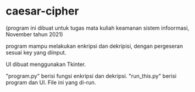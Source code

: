 # caesar-cipher
(program ini dibuat untuk tugas mata kuliah keamanan sistem infoormasi, November tahun 2021)

program mampu melakukan enkripsi dan dekripisi, dengan pergeseran sesuai key yang diinput.

UI dibuat menggunakan Tkinter.

"program.py" berisi fungsi enkripsi dan dekripsi.
"run_this.py" berisi program dan UI. File ini yang di-run.
